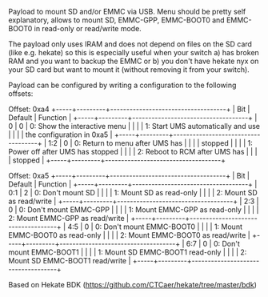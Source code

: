 Payload to mount SD and/or EMMC via USB.
Menu should be pretty self explanatory, allows to mount SD, EMMC-GPP, EMMC-BOOT0 and EMMC-BOOT0 in read-only or read/write mode.

The payload only uses IRAM and does not depend on files on the SD card (like e.g. hekate) so this is especially useful when your switch a) has broken RAM and you want to backup the EMMC or b) you don't have hekate nyx on your SD card but want to mount it (without removing it from your switch).

Payload can be configured by writing a configuration to the following offsets:

Offset: 0xa4
+-----+---------+------------------------------------+
| Bit | Default | Function                           |
+-----+---------+------------------------------------+
| 0   | 0       | 0: Show the interactive menu       |
|     |         | 1: Start UMS automatically and use |
|     |         |    the configuration in 0xa5       |
+-----+---------+------------------------------------+
| 1:2 | 0       | 0: Return to menu after UMS has    |
|     |         |    stopped                         |
|     |         | 1: Power off after UMS has stopped |
|     |         | 2: Reboot to RCM after UMS has     |
|     |         |    stopped                         |
+-----+---------+------------------------------------+

Offset: 0xa5
+-----+---------+------------------------------------+
| Bit | Default | Function                           |
+-----+---------+------------------------------------+
| 0:1 | 2       | 0: Don't mount SD                  |
|     |         | 1: Mount SD as read-only           |
|     |         | 2: Mount SD as read/write          |
+-----+---------+------------------------------------+
| 2:3 | 0       | 0: Don't mount EMMC-GPP            |
|     |         | 1: Mount EMMC-GPP as read-only     |
|     |         | 2: Mount EMMC-GPP as read/write    |
+-----+---------+------------------------------------+
| 4:5 | 0       | 0: Don't mount EMMC-BOOT0          |
|     |         | 1: Mount EMMC-BOOT0 as read-only   |
|     |         | 2: Mount EMMC-BOOT0 as read/write  |
+-----+---------+------------------------------------+
| 6:7 | 0       | 0: Don't mount EMMC-BOOT1          |
|     |         | 1: Mount SD EMMC-BOOT1 read-only   |
|     |         | 2: Mount SD EMMC-BOOT1 read/write  |
+-----+---------+------------------------------------+

Based on Hekate BDK (https://github.com/CTCaer/hekate/tree/master/bdk)
